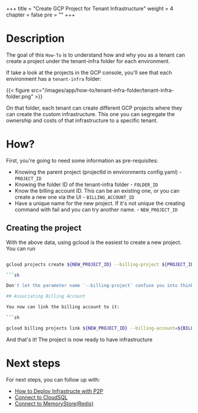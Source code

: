 +++
title = "Create GCP Project for Tenant Infrastructure"
weight = 4
chapter = false
pre = ""
+++

# Description

The goal of this `How-To` is to understand how and why you as a tenant can create a project under the tenant-infra folder for each environment.

If take a look at the projects in the GCP console, you'll see that each environment has a `tenant-infra` folder:

{{< figure src="/images/app/how-to/tenant-infra-folder/tenant-infra-folder.png" >}}

On that folder, each tenant can create different GCP projects where they can create the custom infrastructure. This one you can segregate the ownership and costs of that infrastructure to a specific tenant.

# How?

First, you're going to need some information as pre-requisites:

* Knowing the parent project (projectId in environments config.yaml) - `PROJECT_ID`
* Knowing the folder ID of the tenant-infra folder  - `FOLDER_ID`
* Know the billing account ID. This can be an existing one, or you can create a new one via the UI - `BILLING_ACCOUNT_ID`
* Have a unique name for the new project. If it's not unique the creating command with fail and you can try another name. - `NEW_PROJECT_ID`

## Creating the project

With the above data, using gcloud is the easiest to create a new project. You can run

```sh

gcloud projects create ${NEW_PROJECT_ID} --billing-project ${PROJECT_ID}  --folder ${FOLDER_ID}

```sh

Don't let the parameter name `--billing-project` confuse you into thinking this will be the billing-account id, that's for the next step.

## Associating Billing Account

You now can link the billing account to it:

```sh

gcloud billing projects link ${NEW_PROJECT_ID} --billing-account=${BILLING_ACCOUNT_ID}

```

And that's it! The project is now ready to have infrastructure

# Next steps

For next steps, you can follow up with:

* [How to Deploy Infrastructe with P2P](./deploying-infrastructure.md)
* [Connect to CloudSQL](./connect-to-cloudsql.md)
* [Connect to MemoryStore(Redis)](./connect-to-memstore.md)

